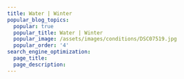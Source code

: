 ```yaml
---
title: Water | Winter
popular_blog_topics:
  popular: true
  popular_title: Water | Winter
  popular_image: /assets/images/conditions/DSC07519.jpg
  popular_order: '4'
search_engine_optimization:
  page_title:
  page_description:
---
```


